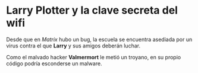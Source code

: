 # Larry Plotter y la clave secreta del wifi

Desde que en *Matrix* hubo un bug, la escuela se encuentra asediada por un virus contra el que **Larry** y sus amigos deberán luchar.

Como el malvado hacker **Valmermort** le metió un troyano, en su propio código podría esconderse un malware.

